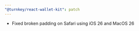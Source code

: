 ```yaml
---
"@turnkey/react-wallet-kit": patch
---
```


- Fixed broken padding on Safari using iOS 26 and MacOS 26
